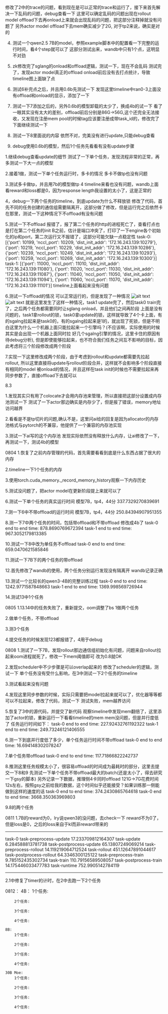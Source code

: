 修改了2中的trace的问题，看到现在是可以正常的trace和运行了，接下来首先解决一下乱码的问题，debug查看一下
这里可以确定乱码的问题出现在rollout model offload下去再onload上来就会出现乱码的问题，把这部分注释掉就没有问题了
另外actor model offload下去mem确实减少了2G, 对于tp2来说，确实是对的

4. 测试一个qwen2.5 7B的model，参照example脚本中的配置看一下完整的运行时间，看4个step就可以了
这部分测试出来，wandb中只有1个点，这明显不对劲

6. zk修改完了sglang的onload和offload逻辑，测试一下，现在不会乱码
测试完了，发现actor model真正的offload onload前后没有去打点统计，导致timeline图上面缺了点

7. 测试6补完点之后，并且用0.6b先测试一下
发现这里timeline中ran0-3上面没有offload和onload的显示，添加了一下

8. 测试一下7添加之后的，另外0.6b的模型卸载的太少了，换成4b的试一下
看了一眼其实没有太大的差别，offload前后分别是86G->56G,这个还完全无法接收，又发现在注册mem pool的时候tag应该要注册成带task_id的，修改完了下面继续测试一下

9. 测试一下8里面说的内容
依然不对，完美没有进行update,只能debug查看

10. debug使用0.6b的模型，然后1个任务先看看有没有update步骤


1.继续debug查看update的细节
测试了一下单个任务，发现流程非常的正常，再多测试一下大一点的模型

2.接着1做，测试一下单个任务运行时，多卡的情况
多卡不做tp也没有问题

3.测试多卡做tp，并且用7b的模型做tp 4
timeline来看也没有问题，wandb上面看reward和loss都是0，因为response length我设置的太小了，这是正常的

4，debug一下两个任务的timeline，到底update为什么不释放锁
修改了代码，首先不同的任务创建的通信组需要隔离开，这部分做了修改，但是运行完之后依然卡在那里，测试一下这种情况下不offload有没有问题

5.测试一下不offload
报错了，报了第二个任务的http的进程死亡了，查看打点也是打在第二个任务的init B之前，估计是端口冲突了，打印了一下engine各个初始化的ip和port，第二次运行又不报错了，这部分可能欠缺一点稳定性
task-0: [{'port': 10199, 'nccl_port': 10209, 'dist_init_addr': '172.16.243.139:10279'}, {'port': 10219, 'nccl_port': 10229, 'dist_init_addr': '172.16.243.139:10286'}, {'port': 10239, 'nccl_port': 10249, 'dist_init_addr': '172.16.243.139:10293'}, {'port': 10259, 'nccl_port': 10269, 'dist_init_addr': '172.16.243.139:10300'}]
task-1: [{'port': 11000, 'nccl_port': 11010, 'dist_init_addr': '172.16.243.139:11080'}, {'port': 11020, 'nccl_port': 11030, 'dist_init_addr': '172.16.243.139:11087'}, {'port': 11040, 'nccl_port': 11050, 'dist_init_addr': '172.16.243.139:11094'}, {'port': 11060, 'nccl_port': 11070, 'dist_init_addr': '172.16.243.139:11101'}]
timeline上面看起来没有问题

6.测试一下offload的情况
可以正常运行的，但是发现了一种情况
![alt text](image.png)
![alt text](image-1.png)
就是这里发生了这样一种情况，task1 update完了，然后task0 train完了，之后两个任务都需要同时让sglang onload，并且他们之间再阶段
上面是没有问题的，task1拿rollout的锁，task0拿update的锁，这样就导致了4个卡上面，有的sgalng拉起来是task0的，有的sgalng拉起来是1的，就出现了死锁，但是不明白这里为什么一个机器上面只能拉起来一个引擎吗？(不应该啊，实际使用的时候其实是会出现一个机器上面同时拉
好几个sgalng引擎的情况，这里卡住的原因有待debug分析), 但是即使能够拉起来，也不符合我们任务之间互不影响的目标，因此考虑将三个阶段修改成两个阶段

7.实现一下这里修改成两个阶段，由于考虑到rollout和update都需要先拉起rollout, 所以这里直接将update与rollout阶段合并，这样就不会影响多个阶段直接有相同的model 被onload的情况，并且这样在task init的时候也不需要拉起来再同步参数了，直接offload下去就可以



8.3

1.发现其实只有用了colocate才会用内存池来管理，所以直接把这部分设置成内存池测试一下
测试了一下actor那边确实是内存少了，但是报了错误，memory地址访问越界

2.看看是不是tp切片的问题,确认不是，这里问ai给的回复是因为allocator的内存池格式与pytorch的不兼容，他提供了一个兼容的内存池实现

3.测试一下ai写的这个内存池
发现实际依然没有释放什么内存，让ai修改了一下，再测试一下，测试4b的模型


0804
1.恢复了之前内存管理的代码，首先需要看看到底是什么东西占据了很大的内存

2.timeline一下1个任务的内存

3.使用torch.cuda_memory._record_memory_history观察一下内存历史

5.测试没问题了，把actor model在更新阶段提上来就可以了

6.测试一下单个任务的真实运行时间
模型7B，tp4，44分
337.7329270839691

7.测一下6中不带offload的运行时间
模型7B，tp4，44分
250.84394907951355

8.测一下7中两个任务的时间，包括带offload和不带offload
修改成4b了
task-0 end to end time: 878.8690769672394
task-1 end to end time: 967.3052179813385


10.测试一下8中改为单任务不offload
task-0 end to end time: 659.0470621585846


11.测试一下7B下的两个任务的带offload


12.首先修改了wandb的使用，两个任务分别运行发现没有隔离开
wandb记录正确


13.测试一个比较长的qwen3-4B的完整训练过程
task-0 end to end time: 1242.9771587848663
task-1 end to end time: 1369.998569726944

14.测试13中1个任务


0805
1.13.14中的任务失败了，重新提交，oom调整了bs
1做两个任务

2.做单个任务，不带offload

3.测3个任务

4.提交任务的时候发现123都报错了，4用于debug



0808
1.测试了一下7B，发现rollout那边通信组初始化有问题，问题来自rollout拉起来oom进程就死了，修改一下mem阈值即可
改为0.8就OK

2.发现scheduler中不少步骤是可以overlap起来的
修改了scheduler的逻辑，测试一下
单个任务没有受什么影响，在3中测试一下2个任务的timeline

3.测试看起来没有问题

4.发现这里同步参数的时候，实际只需要把model拉起来就可以了，优化器等等都可以不拉起来，修改了代码，测试一下
测试失败，mem越界访问

5.恢复了3中的源代码，并提交了新代码
观察timeline中发现mem翻倍了，这里添加了actor的锁，重新运行一下看看timeline的mem
mem没问题，但是并行度低了
任务运行时间如下：
task-0 end to end time: 227.92432761192322
task-1 end to end time: 249.73246121406555

6.测一下到底并行度低了多少，单个任务运行时间不带offload
task-0 end to end time: 16.694148302078247

7.单个任务带offload
task-0 end to end time: 117.71866822242737

8.推测这里任务规模太小了，很容易offload的时间成为最耗时的部分，这里去提交一下8和9
先测试一下单个任务不带offload最大的batch(还是太小了，得去研究一下gsy的脚本)
另外记录一下数据，推理侧4卡同时offload 121G->7G花费时间12s左右，按照gsy之前给我的数据，这个时间似乎还能接受？如果训练那一侧能做到这样的速度的话
task-0 end to end time: 374.2430865764618
task-0 end to end time: 3668.350363969803

9.8的两个任务




0811
1.7B的reward为0，lry说qwen3的没问题，去check一下
reward不为0了，但是loss是0，之后的loss来自于kl而非reward带来的
********************************************************************************************************************************************************************************************************
task-0
task-preprocess-update 17.233709812164307
task-update 6.284588813781738
task-postprocess-update 65.13807249069214
task-preprocess-rollout 14.119219064712524
task-rollout 451.12647891044617
task-postprocess-rollout 64.3346300125122
task-preprocess-train 9.785152435302734
task-train 110.79156589508057
task-postprocess-train 14.175446033477783
task-runtime 752.9905142784119
********************************************************************************************************************************************************************************************************

2.1中修复了timer的计时，在2中去跑一下2个任务


0812：
    4B：
        1个任务:

        2个任务:

        3个任务:

        4个任务:
    
    8B:
        1个任务:

        2个任务:

        3个任务:

        4个任务:
    
    30B Moe:
        1个任务:

        2个任务:

        3个任务:

        4个任务:
        

    


        



